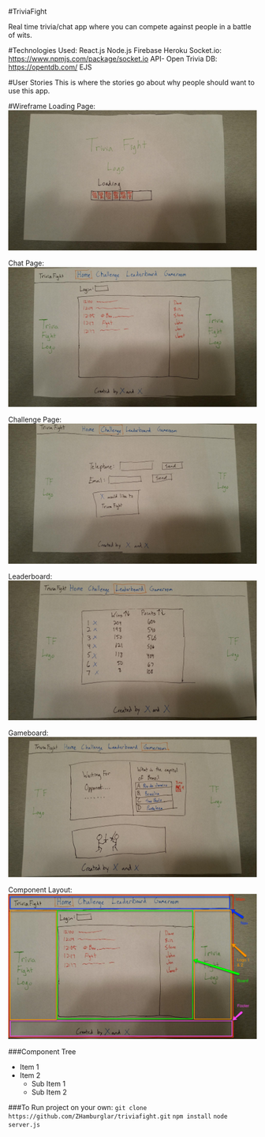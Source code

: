 #TriviaFight

Real time trivia/chat app where you can compete against people in a battle of wits.

#Technologies Used:
React.js
Node.js
Firebase
Heroku
Socket.io: https://www.npmjs.com/package/socket.io
API- Open Trivia DB: https://opentdb.com/
EJS

#User Stories
This is where the stories go about why people should want to use this app.

#Wireframe
Loading Page: ![Loading Page](/images/Wireframe1.jpg)

Chat Page: ![Chat Page](/images/Wireframe2.jpg)

Challenge Page: ![Alt Text](/images/Wireframe3.jpg)

Leaderboard: ![Alt Text](/images/Wireframe4.jpg)

Gameboard: ![Alt Text](/images/Wireframe5.jpg)

Component Layout: ![Alt Text](/images/ComponentLayout.png)

###Component Tree
* Item 1
* Item 2
  * Sub Item 1
  * Sub Item 2

###To Run project on your own:
```git clone https://github.com/ZHamburglar/triviafight.git```
```npm install```
```node server.js```
